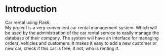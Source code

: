 # Introduction

Car rental using Flask.<br>
My project is a very convenient car rental management system. Which will be used by the administration of the car rental service to easily manage the database of their company. The system will have an interface for managing orders, vehicles and customers. It makes it easy to add a new customer or new car, check if this car is free, if not, who is renting it. 

